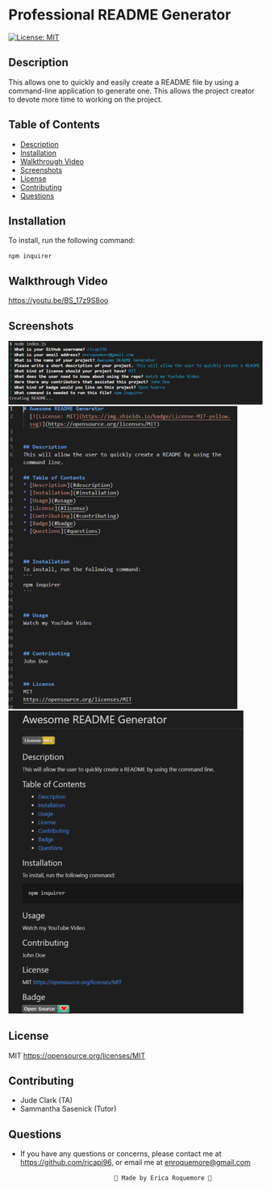 # Professional README Generator
[![License: MIT](https://img.shields.io/badge/License-MIT-yellow.svg)](https://opensource.org/licenses/MIT)

## Description
This allows one to quickly and easily create a README file by using a command-line application to generate one. This allows the project creator to devote more time to working on the project.

## Table of Contents
* [Description](#description)
* [Installation](#installation)
* [Walkthrough Video](#walkthroughvideo)
* [Screenshots](#screenshots)
* [License](#license)
* [Contributing](#contributing)
* [Questions](#questions)

## Installation
To install, run the following command:
```
npm inquirer
```

## Walkthrough Video
https://youtu.be/BS_17z9S8oo

## Screenshots
![](./images/command-line-questions.png)
![](./images/readme.png)
![](./images/readme-preview.png)

## License
MIT
https://opensource.org/licenses/MIT

## Contributing
* Jude Clark (TA)
* Sammantha Sasenick (Tutor)

## Questions
* If you have any questions or concerns, please contact me at https://github.com/ricapi96, or email me at enroquemore@gmail.com



                                💙 Made by Erica Roquemore 💙